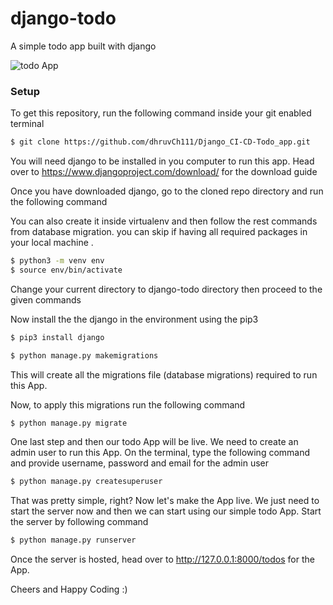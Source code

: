 # django-todo
A simple todo app built with django

![todo App](https://raw.githubusercontent.com/dhruvCh111/Django_CI-CD-Todo_app/blob/develop/staticfiles/todoApp.png)
### Setup
To get this repository, run the following command inside your git enabled terminal
```bash
$ git clone https://github.com/dhruvCh111/Django_CI-CD-Todo_app.git
```
You will need django to be installed in you computer to run this app. Head over to https://www.djangoproject.com/download/ for the download guide

Once you have downloaded django, go to the cloned repo directory and run the following command


You can also create it inside virtualenv and then follow the rest commands from database migration. you can skip if having all required packages in your local machine .
```bash 
$ python3 -m venv env  
$ source env/bin/activate
```
Change your current directory to django-todo directory then proceed to the given commands

Now install the the django in the environment using the pip3
```bash
$ pip3 install django
```




```bash
$ python manage.py makemigrations
```

This will create all the migrations file (database migrations) required to run this App.

Now, to apply this migrations run the following command
```bash
$ python manage.py migrate
```

One last step and then our todo App will be live. We need to create an admin user to run this App. On the terminal, type the following command and provide username, password and email for the admin user
```bash
$ python manage.py createsuperuser
```

That was pretty simple, right? Now let's make the App live. We just need to start the server now and then we can start using our simple todo App. Start the server by following command

```bash
$ python manage.py runserver
```

Once the server is hosted, head over to http://127.0.0.1:8000/todos for the App.

Cheers and Happy Coding :)

